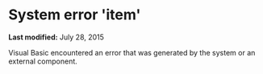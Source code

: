 
# System error 'item'

 **Last modified:** July 28, 2015

Visual Basic encountered an error that was generated by the system or an external component.
